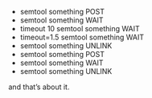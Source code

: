 * semtool something POST
* semtool something WAIT
* timeout 10 semtool something WAIT
* timeout=1.5 semtool something WAIT
* semtool something UNLINK
* semtool something POST
* semtool something WAIT
* semtool something UNLINK

and that’s about it.
